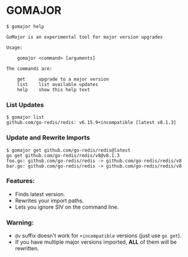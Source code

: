 # GOMAJOR

```
$ gomajor help

GoMajor is an experimental tool for major version upgrades

Usage:

    gomajor <command> [arguments]

The commands are:

    get     upgrade to a major version
    list    list available updates
    help    show this help text
```

### List Updates

```
$ gomajor list
github.com/go-redis/redis: v6.15.9+incompatible [latest v8.1.3]
```

### Update and Rewrite Imports

```
$ gomajor get github.com/go-redis/redis@latest
go get github.com/go-redis/redis/v8@v8.1.3
foo.go: github.com/go-redis/redis -> github.com/go-redis/redis/v8
bar.go: github.com/go-redis/redis -> github.com/go-redis/redis/v8
```

### Features:

* Finds latest version.
* Rewrites your import paths.
* Lets you ignore SIV on the command line.

### Warning:

* `@v` suffix doesn't work for `+incompatible` versions (just use `go get`).
* If you have multiple major versions imported, **ALL** of them will be rewritten.
